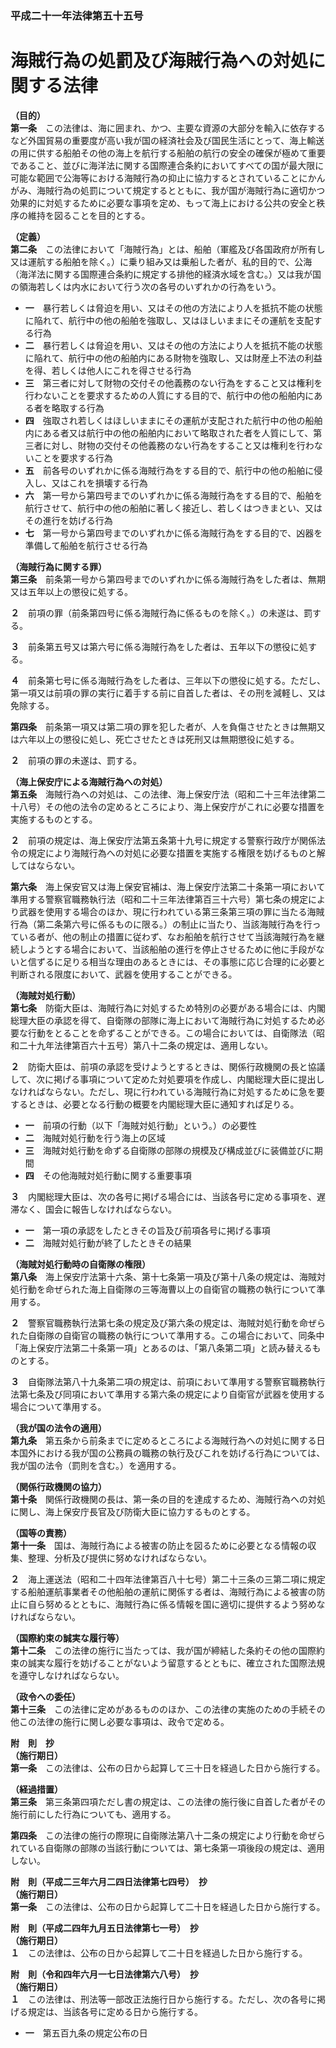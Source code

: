 ### 平成二十一年法律第五十五号  
# 海賊行為の処罰及び海賊行為への対処に関する法律  
  
**（目的）**  
**第一条**　この法律は、海に囲まれ、かつ、主要な資源の大部分を輸入に依存するなど外国貿易の重要度が高い我が国の経済社会及び国民生活にとって、海上輸送の用に供する船舶その他の海上を航行する船舶の航行の安全の確保が極めて重要であること、並びに海洋法に関する国際連合条約においてすべての国が最大限に可能な範囲で公海等における海賊行為の抑止に協力するとされていることにかんがみ、海賊行為の処罰について規定するとともに、我が国が海賊行為に適切かつ効果的に対処するために必要な事項を定め、もって海上における公共の安全と秩序の維持を図ることを目的とする。  
  
**（定義）**  
**第二条**　この法律において「海賊行為」とは、船舶（軍艦及び各国政府が所有し又は運航する船舶を除く。）に乗り組み又は乗船した者が、私的目的で、公海（海洋法に関する国際連合条約に規定する排他的経済水域を含む。）又は我が国の領海若しくは内水において行う次の各号のいずれかの行為をいう。  
* **一**　暴行若しくは脅迫を用い、又はその他の方法により人を抵抗不能の状態に陥れて、航行中の他の船舶を強取し、又はほしいままにその運航を支配する行為  
* **二**　暴行若しくは脅迫を用い、又はその他の方法により人を抵抗不能の状態に陥れて、航行中の他の船舶内にある財物を強取し、又は財産上不法の利益を得、若しくは他人にこれを得させる行為  
* **三**　第三者に対して財物の交付その他義務のない行為をすること又は権利を行わないことを要求するための人質にする目的で、航行中の他の船舶内にある者を略取する行為  
* **四**　強取され若しくはほしいままにその運航が支配された航行中の他の船舶内にある者又は航行中の他の船舶内において略取された者を人質にして、第三者に対し、財物の交付その他義務のない行為をすること又は権利を行わないことを要求する行為  
* **五**　前各号のいずれかに係る海賊行為をする目的で、航行中の他の船舶に侵入し、又はこれを損壊する行為  
* **六**　第一号から第四号までのいずれかに係る海賊行為をする目的で、船舶を航行させて、航行中の他の船舶に著しく接近し、若しくはつきまとい、又はその進行を妨げる行為  
* **七**　第一号から第四号までのいずれかに係る海賊行為をする目的で、凶器を準備して船舶を航行させる行為  
  
**（海賊行為に関する罪）**  
**第三条**　前条第一号から第四号までのいずれかに係る海賊行為をした者は、無期又は五年以上の懲役に処する。  
  
**２**　前項の罪（前条第四号に係る海賊行為に係るものを除く。）の未遂は、罰する。  
  
**３**　前条第五号又は第六号に係る海賊行為をした者は、五年以下の懲役に処する。  
  
**４**　前条第七号に係る海賊行為をした者は、三年以下の懲役に処する。ただし、第一項又は前項の罪の実行に着手する前に自首した者は、その刑を減軽し、又は免除する。  
  
**第四条**　前条第一項又は第二項の罪を犯した者が、人を負傷させたときは無期又は六年以上の懲役に処し、死亡させたときは死刑又は無期懲役に処する。  
  
**２**　前項の罪の未遂は、罰する。  
  
**（海上保安庁による海賊行為への対処）**  
**第五条**　海賊行為への対処は、この法律、海上保安庁法（昭和二十三年法律第二十八号）その他の法令の定めるところにより、海上保安庁がこれに必要な措置を実施するものとする。  
  
**２**　前項の規定は、海上保安庁法第五条第十九号に規定する警察行政庁が関係法令の規定により海賊行為への対処に必要な措置を実施する権限を妨げるものと解してはならない。  
  
**第六条**　海上保安官又は海上保安官補は、海上保安庁法第二十条第一項において準用する警察官職務執行法（昭和二十三年法律第百三十六号）第七条の規定により武器を使用する場合のほか、現に行われている第三条第三項の罪に当たる海賊行為（第二条第六号に係るものに限る。）の制止に当たり、当該海賊行為を行っている者が、他の制止の措置に従わず、なお船舶を航行させて当該海賊行為を継続しようとする場合において、当該船舶の進行を停止させるために他に手段がないと信ずるに足りる相当な理由のあるときには、その事態に応じ合理的に必要と判断される限度において、武器を使用することができる。  
  
**（海賊対処行動）**  
**第七条**　防衛大臣は、海賊行為に対処するため特別の必要がある場合には、内閣総理大臣の承認を得て、自衛隊の部隊に海上において海賊行為に対処するため必要な行動をとることを命ずることができる。この場合においては、自衛隊法（昭和二十九年法律第百六十五号）第八十二条の規定は、適用しない。  
  
**２**　防衛大臣は、前項の承認を受けようとするときは、関係行政機関の長と協議して、次に掲げる事項について定めた対処要項を作成し、内閣総理大臣に提出しなければならない。ただし、現に行われている海賊行為に対処するために急を要するときは、必要となる行動の概要を内閣総理大臣に通知すれば足りる。  
* **一**　前項の行動（以下「海賊対処行動」という。）の必要性  
* **二**　海賊対処行動を行う海上の区域  
* **三**　海賊対処行動を命ずる自衛隊の部隊の規模及び構成並びに装備並びに期間  
* **四**　その他海賊対処行動に関する重要事項  
  
**３**　内閣総理大臣は、次の各号に掲げる場合には、当該各号に定める事項を、遅滞なく、国会に報告しなければならない。  
* **一**　第一項の承認をしたときその旨及び前項各号に掲げる事項  
* **二**　海賊対処行動が終了したときその結果  
  
**（海賊対処行動時の自衛隊の権限）**  
**第八条**　海上保安庁法第十六条、第十七条第一項及び第十八条の規定は、海賊対処行動を命ぜられた海上自衛隊の三等海曹以上の自衛官の職務の執行について準用する。  
  
**２**　警察官職務執行法第七条の規定及び第六条の規定は、海賊対処行動を命ぜられた自衛隊の自衛官の職務の執行について準用する。この場合において、同条中「海上保安庁法第二十条第一項」とあるのは、「第八条第二項」と読み替えるものとする。  
  
**３**　自衛隊法第八十九条第二項の規定は、前項において準用する警察官職務執行法第七条及び同項において準用する第六条の規定により自衛官が武器を使用する場合について準用する。  
  
**（我が国の法令の適用）**  
**第九条**　第五条から前条までに定めるところによる海賊行為への対処に関する日本国外における我が国の公務員の職務の執行及びこれを妨げる行為については、我が国の法令（罰則を含む。）を適用する。  
  
**（関係行政機関の協力）**  
**第十条**　関係行政機関の長は、第一条の目的を達成するため、海賊行為への対処に関し、海上保安庁長官及び防衛大臣に協力するものとする。  
  
**（国等の責務）**  
**第十一条**　国は、海賊行為による被害の防止を図るために必要となる情報の収集、整理、分析及び提供に努めなければならない。  
  
**２**　海上運送法（昭和二十四年法律第百八十七号）第二十三条の三第二項に規定する船舶運航事業者その他船舶の運航に関係する者は、海賊行為による被害の防止に自ら努めるとともに、海賊行為に係る情報を国に適切に提供するよう努めなければならない。  
  
**（国際約束の誠実な履行等）**  
**第十二条**　この法律の施行に当たっては、我が国が締結した条約その他の国際約束の誠実な履行を妨げることがないよう留意するとともに、確立された国際法規を遵守しなければならない。  
  
**（政令への委任）**  
**第十三条**　この法律に定めがあるもののほか、この法律の実施のための手続その他この法律の施行に関し必要な事項は、政令で定める。  
  
**附　則　抄**  
**（施行期日）**  
**第一条**　この法律は、公布の日から起算して三十日を経過した日から施行する。  
  
**（経過措置）**  
**第三条**　第三条第四項ただし書の規定は、この法律の施行後に自首した者がその施行前にした行為についても、適用する。  
  
**第四条**　この法律の施行の際現に自衛隊法第八十二条の規定により行動を命ぜられている自衛隊の部隊の当該行動については、第七条第一項後段の規定は、適用しない。  
  
**附　則（平成二三年六月二四日法律第七四号）　抄**  
**（施行期日）**  
**第一条**　この法律は、公布の日から起算して二十日を経過した日から施行する。  
  
**附　則（平成二四年九月五日法律第七一号）　抄**  
**（施行期日）**  
**１**　この法律は、公布の日から起算して二十日を経過した日から施行する。  
  
**附　則（令和四年六月一七日法律第六八号）　抄**  
**（施行期日）**  
**１**　この法律は、刑法等一部改正法施行日から施行する。ただし、次の各号に掲げる規定は、当該各号に定める日から施行する。  
* **一**　第五百九条の規定公布の日  
  
